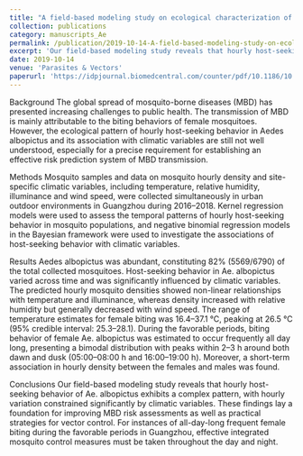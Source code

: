 ```yaml
---
title: "A field-based modeling study on ecological characterization of hourly host-seeking behavior and its associated climatic variables in Aedes albopictus"
collection: publications
category: manuscripts_Ae
permalink: /publication/2019-10-14-A-field-based-modeling-study-on-ecological-characterization
excerpt: 'Our field-based modeling study reveals that hourly host-seeking behavior of Ae. albopictus exhibits a complex pattern, with hourly variation constrained significantly by climatic variables. These findings lay a foundation for improving MBD risk assessments as well as practical strategies for vector control. For instances of all-day-long frequent female biting during the favorable periods in Guangzhou, effective integrated mosquito control measures must be taken throughout the day and night.'
date: 2019-10-14
venue: 'Parasites & Vectors'
paperurl: 'https://idpjournal.biomedcentral.com/counter/pdf/10.1186/10.1186/s13071-019-3715-1.pdf'
---
```

Background
The global spread of mosquito-borne diseases (MBD) has presented increasing challenges to public health. The transmission of MBD is mainly attributable to the biting behaviors of female mosquitoes. However, the ecological pattern of hourly host-seeking behavior in Aedes albopictus and its association with climatic variables are still not well understood, especially for a precise requirement for establishing an effective risk prediction system of MBD transmission.

Methods
Mosquito samples and data on mosquito hourly density and site-specific climatic variables, including temperature, relative humidity, illuminance and wind speed, were collected simultaneously in urban outdoor environments in Guangzhou during 2016–2018. Kernel regression models were used to assess the temporal patterns of hourly host-seeking behavior in mosquito populations, and negative binomial regression models in the Bayesian framework were used to investigate the associations of host-seeking behavior with climatic variables.

Results
Aedes albopictus was abundant, constituting 82% (5569/6790) of the total collected mosquitoes. Host-seeking behavior in Ae. albopictus varied across time and was significantly influenced by climatic variables. The predicted hourly mosquito densities showed non-linear relationships with temperature and illuminance, whereas density increased with relative humidity but generally decreased with wind speed. The range of temperature estimates for female biting was 16.4–37.1 °C, peaking at 26.5 °C (95% credible interval: 25.3–28.1). During the favorable periods, biting behavior of female Ae. albopictus was estimated to occur frequently all day long, presenting a bimodal distribution with peaks within 2–3 h around both dawn and dusk (05:00–08:00 h and 16:00–19:00 h). Moreover, a short-term association in hourly density between the females and males was found.

Conclusions
Our field-based modeling study reveals that hourly host-seeking behavior of Ae. albopictus exhibits a complex pattern, with hourly variation constrained significantly by climatic variables. These findings lay a foundation for improving MBD risk assessments as well as practical strategies for vector control. For instances of all-day-long frequent female biting during the favorable periods in Guangzhou, effective integrated mosquito control measures must be taken throughout the day and night.